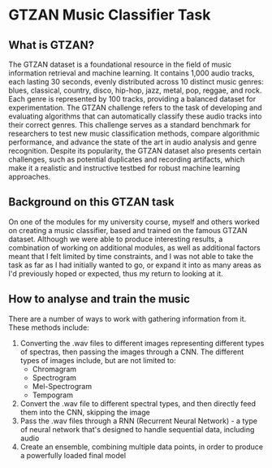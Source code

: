 # GTZAN Music Classifier Task

## What is GTZAN?

The GTZAN dataset is a foundational resource in the field of music information retrieval and machine learning. It contains 1,000 audio tracks, each lasting 30 seconds, evenly distributed across 10 distinct music genres: blues, classical, country, disco, hip-hop, jazz, metal, pop, reggae, and rock. Each genre is represented by 100 tracks, providing a balanced dataset for experimentation. The GTZAN challenge refers to the task of developing and evaluating algorithms that can automatically classify these audio tracks into their correct genres. This challenge serves as a standard benchmark for researchers to test new music classification methods, compare algorithmic performance, and advance the state of the art in audio analysis and genre recognition. Despite its popularity, the GTZAN dataset also presents certain challenges, such as potential duplicates and recording artifacts, which make it a realistic and instructive testbed for robust machine learning approaches.

## Background on this GTZAN task

On one of the modules for my university course, myself and others worked on creating a music classifier, based and trained on the famous GTZAN dataset. Although we were able to produce interesting results, a combination of working on additional modules, as well as additional factors meant that I felt limited by time constraints, and I was not able to take the task as far as I had initially wanted to go, or expand it into as many areas as I'd previously hoped or expected, thus my return to looking at it.

## How to analyse and train the music

There are a number of ways to work with gathering information from it. These methods include:

1. Converting the .wav files to different images representing different types of spectras, then passing the images through a CNN. The different types of images include, but are not limited to:
   - Chromagram
   - Spectrogram
   - Mel-Spectrogram
   - Tempogram
2. Convert the .wav file to different spectral types, and then directly feed them into the CNN, skipping the image
3. Pass the .wav files through a RNN (Recurrent Neural Network) - a type of neural network that's designed to handle sequential data, including audio
4. Create an ensemble, combining multiple data points, in order to produce a powerfully loaded final model
